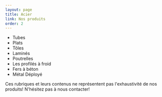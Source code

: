 ```yaml
---
layout: page
title: Acier
link: Nos produits
order: 2
---
```

* Tubes
* Plats
* Tôles
* Laminés
* Poutrelles
* Les profilés à froid
* Fers à béton
* Métal Déployé


 Ces rubriques et leurs contenus ne représentent pas l'exhaustivité de nos produits! N'hésitez pas à nous contacter!
